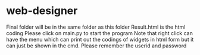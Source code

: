 # web-designer

Final folder will be in the same folder as this folder
Result.html is the html coding
Please click on main.py to start the program
Note that right click can have the menu which can print out the codings of widgets in html form 
but it can just be shown in the cmd.
Please remember the userid and password
